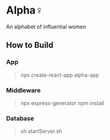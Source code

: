 # Alpha♀
An alphabet of influential women

## How to Build

### App
> npx create-react-app alpha-app

### Middleware
> npx express-generator
> npm install

### Database
> sh startServer.sh
